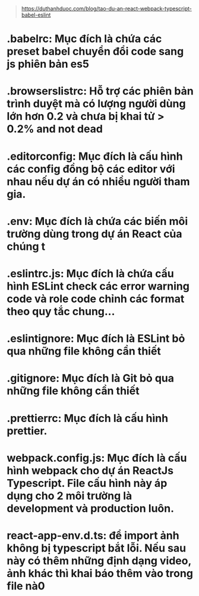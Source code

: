 > https://duthanhduoc.com/blog/tao-du-an-react-webpack-typescript-babel-eslint

# .babelrc: Mục đích là chứa các preset babel chuyển đổi code sang js phiên bản es5

# .browserslistrc: Hỗ trợ các phiên bản trình duyệt mà có lượng người dùng lớn hơn 0.2 và chưa bị khai tử > 0.2% and not dead

# .editorconfig: Mục đích là cấu hình các config đồng bộ các editor với nhau nếu dự án có nhiều người tham gia.

# .env: Mục đích là chứa các biến môi trường dùng trong dự án React của chúng t

# .eslintrc.js: Mục đích là chứa cấu hình ESLint check các error warning code và role code chỉnh các format theo quy tắc chung...

# .eslintignore: Mục đích là ESLint bỏ qua những file không cần thiết

# .gitignore: Mục đích là Git bỏ qua những file không cần thiết

# .prettierrc: Mục đích là cấu hình prettier.

# webpack.config.js: Mục đích là cấu hình webpack cho dự án ReactJs Typescript. File cấu hình này áp dụng cho 2 môi trường là development và production luôn.

# react-app-env.d.ts: để import ảnh không bị typescript bắt lỗi. Nếu sau này có thêm những định dạng video, ảnh khác thì khai báo thêm vào trong file nà0
